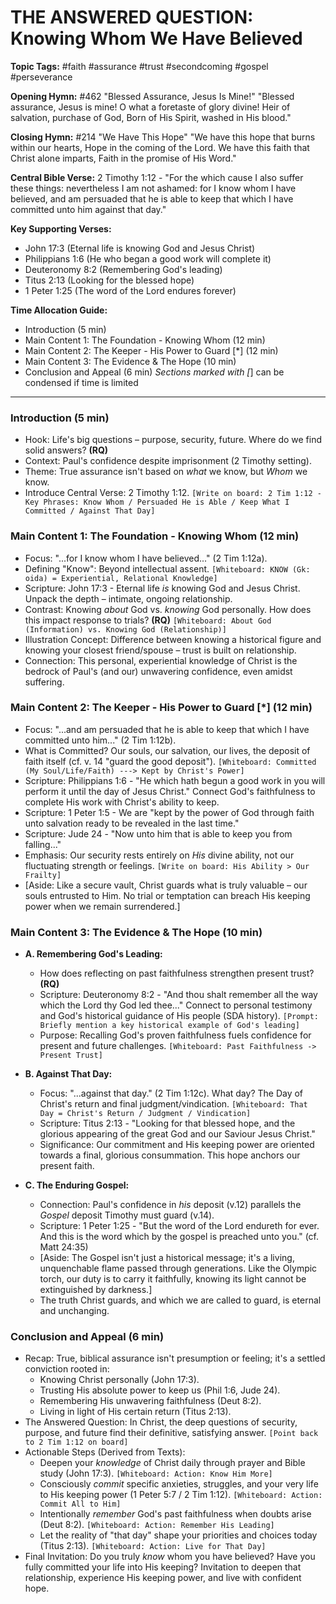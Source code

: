# THE ANSWERED QUESTION: Knowing Whom We Have Believed

**Topic Tags:** #faith #assurance #trust #secondcoming #gospel #perseverance

**Opening Hymn:** #462 "Blessed Assurance, Jesus Is Mine!"
"Blessed assurance, Jesus is mine! O what a foretaste of glory divine! Heir of salvation, purchase of God, Born of His Spirit, washed in His blood."

**Closing Hymn:** #214 "We Have This Hope"
"We have this hope that burns within our hearts, Hope in the coming of the Lord. We have this faith that Christ alone imparts, Faith in the promise of His Word."

**Central Bible Verse:** 2 Timothy 1:12 - "For the which cause I also suffer these things: nevertheless I am not ashamed: for I know whom I have believed, and am persuaded that he is able to keep that which I have committed unto him against that day."

**Key Supporting Verses:**
*   John 17:3 (Eternal life is knowing God and Jesus Christ)
*   Philippians 1:6 (He who began a good work will complete it)
*   Deuteronomy 8:2 (Remembering God's leading)
*   Titus 2:13 (Looking for the blessed hope)
*   1 Peter 1:25 (The word of the Lord endures forever)

**Time Allocation Guide:**
- Introduction (5 min)
- Main Content 1: The Foundation - Knowing Whom (12 min)
- Main Content 2: The Keeper - His Power to Guard [*] (12 min)
- Main Content 3: The Evidence & The Hope (10 min)
- Conclusion and Appeal (6 min)
*Sections marked with [*] can be condensed if time is limited

---

### Introduction (5 min)

-   Hook: Life's big questions – purpose, security, future. Where do we find solid answers? **(RQ)**
-   Context: Paul's confidence despite imprisonment (2 Timothy setting).
-   Theme: True assurance isn't based on *what* we know, but *Whom* we know.
-   Introduce Central Verse: 2 Timothy 1:12. `[Write on board: 2 Tim 1:12 - Key Phrases: Know Whom / Persuaded He is Able / Keep What I Committed / Against That Day]`

### Main Content 1: The Foundation - Knowing Whom (12 min)

-   Focus: "...for I know whom I have believed..." (2 Tim 1:12a).
-   Defining "Know": Beyond intellectual assent. `[Whiteboard: KNOW (Gk: oida) = Experiential, Relational Knowledge]`
-   Scripture: John 17:3 - Eternal life *is* knowing God and Jesus Christ. Unpack the depth – intimate, ongoing relationship.
-   Contrast: Knowing *about* God vs. *knowing* God personally. How does this impact response to trials? **(RQ)** `[Whiteboard: About God (Information) vs. Knowing God (Relationship)]`
-   Illustration Concept: Difference between knowing a historical figure and knowing your closest friend/spouse – trust is built on relationship.
-   Connection: This personal, experiential knowledge of Christ is the bedrock of Paul's (and our) unwavering confidence, even amidst suffering.

### Main Content 2: The Keeper - His Power to Guard [*] (12 min)

-   Focus: "...and am persuaded that he is able to keep that which I have committed unto him..." (2 Tim 1:12b).
-   What is Committed? Our souls, our salvation, our lives, the deposit of faith itself (cf. v. 14 "guard the good deposit"). `[Whiteboard: Committed (My Soul/Life/Faith) ---> Kept by Christ's Power]`
-   Scripture: Philippians 1:6 - "He which hath begun a good work in you will perform it until the day of Jesus Christ." Connect God's faithfulness to complete His work with Christ's ability to keep.
-   Scripture: 1 Peter 1:5 - We are "kept by the power of God through faith unto salvation ready to be revealed in the last time."
-   Scripture: Jude 24 - "Now unto him that is able to keep you from falling..."
-   Emphasis: Our security rests entirely on *His* divine ability, not our fluctuating strength or feelings. `[Write on board: His Ability > Our Frailty]`
-   [Aside: Like a secure vault, Christ guards what is truly valuable – our souls entrusted to Him. No trial or temptation can breach His keeping power when we remain surrendered.]

### Main Content 3: The Evidence & The Hope (10 min)

-   **A. Remembering God's Leading:**
    -   How does reflecting on past faithfulness strengthen present trust? **(RQ)**
    -   Scripture: Deuteronomy 8:2 - "And thou shalt remember all the way which the Lord thy God led thee..." Connect to personal testimony and God's historical guidance of His people (SDA history). `[Prompt: Briefly mention a key historical example of God's leading]`
    -   Purpose: Recalling God's proven faithfulness fuels confidence for present and future challenges. `[Whiteboard: Past Faithfulness -> Present Trust]`

-   **B. Against That Day:**
    -   Focus: "...against that day." (2 Tim 1:12c). What day? The Day of Christ's return and final judgment/vindication. `[Whiteboard: That Day = Christ's Return / Judgment / Vindication]`
    -   Scripture: Titus 2:13 - "Looking for that blessed hope, and the glorious appearing of the great God and our Saviour Jesus Christ."
    -   Significance: Our commitment and His keeping power are oriented towards a final, glorious consummation. This hope anchors our present faith.

-   **C. The Enduring Gospel:**
    -   Connection: Paul's confidence in *his* deposit (v.12) parallels the *Gospel* deposit Timothy must guard (v.14).
    -   Scripture: 1 Peter 1:25 - "But the word of the Lord endureth for ever. And this is the word which by the gospel is preached unto you." (cf. Matt 24:35)
    -   [Aside: The Gospel isn't just a historical message; it's a living, unquenchable flame passed through generations. Like the Olympic torch, our duty is to carry it faithfully, knowing its light cannot be extinguished by darkness.]
    -   The truth Christ guards, and which we are called to guard, is eternal and unchanging.

### Conclusion and Appeal (6 min)

-   Recap: True, biblical assurance isn't presumption or feeling; it's a settled conviction rooted in:
    -   Knowing Christ personally (John 17:3).
    -   Trusting His absolute power to keep us (Phil 1:6, Jude 24).
    -   Remembering His unwavering faithfulness (Deut 8:2).
    -   Living in light of His certain return (Titus 2:13).
-   The Answered Question: In Christ, the deep questions of security, purpose, and future find their definitive, satisfying answer. `[Point back to 2 Tim 1:12 on board]`
-   Actionable Steps (Derived from Texts):
    -   Deepen your *knowledge* of Christ daily through prayer and Bible study (John 17:3). `[Whiteboard: Action: Know Him More]`
    -   Consciously *commit* specific anxieties, struggles, and your very life to His keeping power (1 Peter 5:7 / 2 Tim 1:12). `[Whiteboard: Action: Commit All to Him]`
    -   Intentionally *remember* God's past faithfulness when doubts arise (Deut 8:2). `[Whiteboard: Action: Remember His Leading]`
    -   Let the reality of "that day" shape your priorities and choices today (Titus 2:13). `[Whiteboard: Action: Live for That Day]`
-   Final Invitation: Do you truly *know* whom you have believed? Have you fully committed your life into His keeping? Invitation to deepen that relationship, experience His keeping power, and live with confident hope.